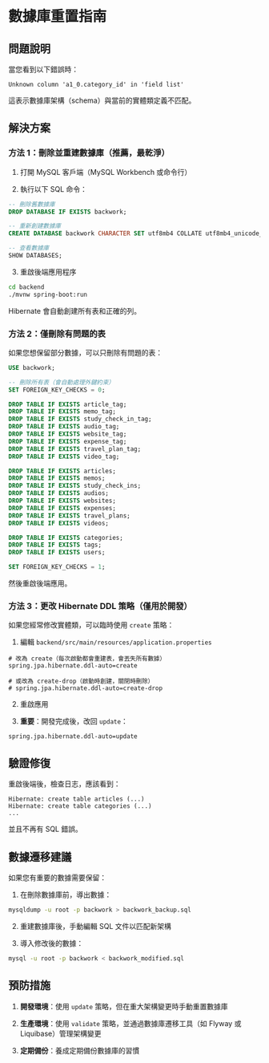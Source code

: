 # 數據庫重置指南

## 問題說明

當您看到以下錯誤時：
```
Unknown column 'a1_0.category_id' in 'field list'
```

這表示數據庫架構（schema）與當前的實體類定義不匹配。

## 解決方案

### 方法 1：刪除並重建數據庫（推薦，最乾淨）

1. 打開 MySQL 客戶端（MySQL Workbench 或命令行）

2. 執行以下 SQL 命令：

```sql
-- 刪除舊數據庫
DROP DATABASE IF EXISTS backwork;

-- 重新創建數據庫
CREATE DATABASE backwork CHARACTER SET utf8mb4 COLLATE utf8mb4_unicode_ci;

-- 查看數據庫
SHOW DATABASES;
```

3. 重啟後端應用程序

```bash
cd backend
./mvnw spring-boot:run
```

Hibernate 會自動創建所有表和正確的列。

### 方法 2：僅刪除有問題的表

如果您想保留部分數據，可以只刪除有問題的表：

```sql
USE backwork;

-- 刪除所有表（會自動處理外鍵約束）
SET FOREIGN_KEY_CHECKS = 0;

DROP TABLE IF EXISTS article_tag;
DROP TABLE IF EXISTS memo_tag;
DROP TABLE IF EXISTS study_check_in_tag;
DROP TABLE IF EXISTS audio_tag;
DROP TABLE IF EXISTS website_tag;
DROP TABLE IF EXISTS expense_tag;
DROP TABLE IF EXISTS travel_plan_tag;
DROP TABLE IF EXISTS video_tag;

DROP TABLE IF EXISTS articles;
DROP TABLE IF EXISTS memos;
DROP TABLE IF EXISTS study_check_ins;
DROP TABLE IF EXISTS audios;
DROP TABLE IF EXISTS websites;
DROP TABLE IF EXISTS expenses;
DROP TABLE IF EXISTS travel_plans;
DROP TABLE IF EXISTS videos;

DROP TABLE IF EXISTS categories;
DROP TABLE IF EXISTS tags;
DROP TABLE IF EXISTS users;

SET FOREIGN_KEY_CHECKS = 1;
```

然後重啟後端應用。

### 方法 3：更改 Hibernate DDL 策略（僅用於開發）

如果您經常修改實體類，可以臨時使用 `create` 策略：

1. 編輯 `backend/src/main/resources/application.properties`

```properties
# 改為 create（每次啟動都會重建表，會丟失所有數據）
spring.jpa.hibernate.ddl-auto=create

# 或改為 create-drop（啟動時創建，關閉時刪除）
# spring.jpa.hibernate.ddl-auto=create-drop
```

2. 重啟應用

3. **重要**：開發完成後，改回 `update`：

```properties
spring.jpa.hibernate.ddl-auto=update
```

## 驗證修復

重啟後端後，檢查日志，應該看到：

```
Hibernate: create table articles (...)
Hibernate: create table categories (...)
...
```

並且不再有 SQL 錯誤。

## 數據遷移建議

如果您有重要的數據需要保留：

1. 在刪除數據庫前，導出數據：

```bash
mysqldump -u root -p backwork > backwork_backup.sql
```

2. 重建數據庫後，手動編輯 SQL 文件以匹配新架構

3. 導入修改後的數據：

```bash
mysql -u root -p backwork < backwork_modified.sql
```

## 預防措施

1. **開發環境**：使用 `update` 策略，但在重大架構變更時手動重置數據庫

2. **生產環境**：使用 `validate` 策略，並通過數據庫遷移工具（如 Flyway 或 Liquibase）管理架構變更

3. **定期備份**：養成定期備份數據庫的習慣

